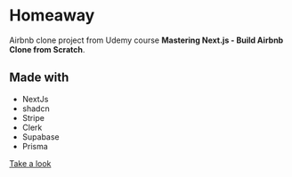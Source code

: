 # Homeaway

Airbnb clone project from Udemy course **Mastering Next.js - Build Airbnb Clone from Scratch**.

## Made with

- NextJs
- shadcn
- Stripe
- Clerk
- Supabase
- Prisma

[Take a look](https://homeaway-rho.vercel.app/)
